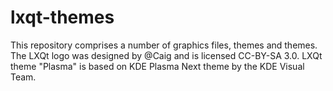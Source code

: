 # lxqt-themes

This repository comprises a number of graphics files, themes and themes. The LXQt logo was designed by @Caig and is licensed CC-BY-SA 3.0.
LXQt theme "Plasma" is based on KDE Plasma Next theme by the KDE Visual Team.

